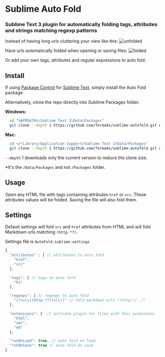 # Sublime Auto Fold

### Sublime Text 3 plugin for automatically folding tags, attributes and strings matching regexp patterns

Instead of having long urls cluttering your view like this:
![unfolded](https://raw.githubusercontent.com/fermads/sublime-autofold/master/img/unfolded.png)

Have urls automatically folded when opening or saving files:
![folded](https://raw.githubusercontent.com/fermads/sublime-autofold/master/img/folded.png)

Or add your own tags, attributes and regular expressions to auto fold.

## Install

If using [Package Control](https://packagecontrol.io/)
for [Sublime Text](http://sublimetext.com/3), simply install the Auto Fold package.

Alternatively, clone the repo directly into Sublime Packages folder.

**Windows:**

```bash
  cd "%APPDATA%\Sublime Text 3\Data\Packages"
  git clone --depth 1 https://github.com/fermads/sublime-autofold.git AutoFold
```

**Mac:**

```bash
  cd ~/"Library/Application Support/Sublime Text 3/Data/Packages"
  git clone --depth 1 https://github.com/fermads/sublime-autofold.git AutoFold
```

`--depth` 1 downloads only the current version to reduce the clone size.

*It's the `/Data/Packages` and not `/Packages` folder.

## Usage
Open any HTML file with tags containing attributes `href` or `src`.
These attributes values will be folded. Saving the file will also fold them.

## Settings
Default settings will fold `src` and `href` attributes from HTML and
will fold Markdown urls matching `(http.*?)`.

Settings file is `AutoFold.sublime-settings`

```js
{
  "attributes" : [ // attributes to auto fold
    "href",
    "src"
  ],

  "tags": [ // tags to auto fold
    "h1"
  ],

  "regexps": [ // regexps to auto fold
    "(?<=\\()http.*?(?=\\))" // fold markdown urls "(http://..)"
  ],

  "extensions": [  // activate plugin for files with this extensions
    "html",
    "xml",
    "md"
  ],

  "runOnLoad": true, // auto fold on load
  "runOnSave": true // auto fold on save
}
```

